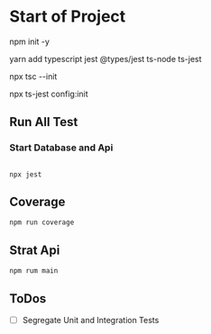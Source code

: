 # Start of Project

npm init -y

yarn add typescript jest @types/jest ts-node ts-jest

npx tsc --init

npx ts-jest config:init



## Run All Test

### Start Database and Api

```

```


```
npx jest
```


## Coverage 
```
npm run coverage
```


## Strat Api
```
npm rum main
```


## ToDos
- [ ] Segregate Unit and Integration Tests